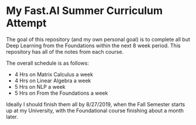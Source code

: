 # My Fast.AI Summer Curriculum Attempt

The goal of this repository (and my own personal goal) is to complete all but Deep Learning 
from the Foundations within the next 8 week period. This repository has all of the notes from each course.

The overall schedule is as follows:

* 4 Hrs on Matrix Calculus a week
* 4 Hrs on Linear Algebra a week
* 5 Hrs on NLP a week
* 5 Hrs on From the Foundations a week

Ideally I should finish them all by 8/27/2019, when the Fall Semester starts up at my University, with the Foundational course finishing about a month later.


